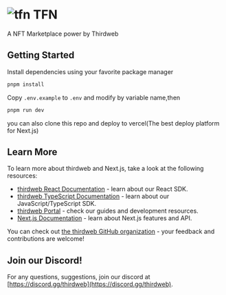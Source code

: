 # ![tfn](./public/favicon.ico) TFN

A NFT Marketplace power by Thirdweb

## Getting Started

Install dependencies using your favorite package manager

```bash
pnpm install
```

Copy `.env.example` to `.env` and modify by variable name,then

```bash
pnpm run dev
```

you can also clone this repo and deploy to vercel(The best deploy platform for Next.js)

## Learn More

To learn more about thirdweb and Next.js, take a look at the following resources:

- [thirdweb React Documentation](https://docs.thirdweb.com/react) - learn about our React SDK.
- [thirdweb TypeScript Documentation](https://docs.thirdweb.com/typescript) - learn about our JavaScript/TypeScript SDK.
- [thirdweb Portal](https://docs.thirdweb.com) - check our guides and development resources.
- [Next.js Documentation](https://nextjs.org/docs) - learn about Next.js features and API.

You can check out [the thirdweb GitHub organization](https://github.com/thirdweb-dev) - your feedback and contributions are welcome!

## Join our Discord!

For any questions, suggestions, join our discord at [https://discord.gg/thirdweb](https://discord.gg/thirdweb).
